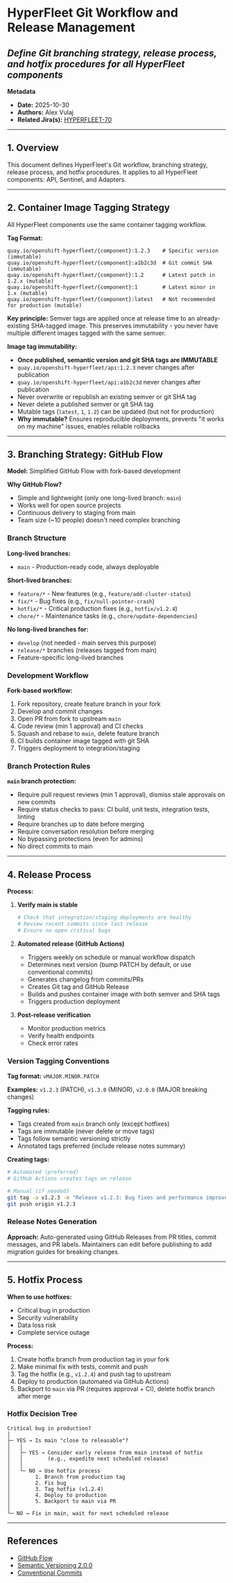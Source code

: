 # HyperFleet Git Workflow and Release Management

## *Define Git branching strategy, release process, and hotfix procedures for all HyperFleet components*

**Metadata**
- **Date:** 2025-10-30
- **Authors:** Alex Vulaj
- **Related Jira(s):** [HYPERFLEET-70](https://issues.redhat.com/browse/HYPERFLEET-70)

---

## 1. Overview

This document defines HyperFleet's Git workflow, branching strategy, release process, and hotfix procedures. It applies to all HyperFleet components: API, Sentinel, and Adapters.

---

## 2. Container Image Tagging Strategy

All HyperFleet components use the same container tagging workflow.

**Tag Format:**
```
quay.io/openshift-hyperfleet/{component}:1.2.3    # Specific version (immutable)
quay.io/openshift-hyperfleet/{component}:a1b2c3d  # Git commit SHA (immutable)
quay.io/openshift-hyperfleet/{component}:1.2      # Latest patch in 1.2.x (mutable)
quay.io/openshift-hyperfleet/{component}:1        # Latest minor in 1.x (mutable)
quay.io/openshift-hyperfleet/{component}:latest   # Not recommended for production (mutable)
```

**Key principle:** Semver tags are applied once at release time to an already-existing SHA-tagged image. This preserves immutability - you never have multiple different images tagged with the same semver.

**Image tag immutability:**
- **Once published, semantic version and git SHA tags are IMMUTABLE**
- `quay.io/openshift-hyperfleet/api:1.2.3` never changes after publication
- `quay.io/openshift-hyperfleet/api:a1b2c3d` never changes after publication
- Never overwrite or republish an existing semver or git SHA tag
- Never delete a published semver or git SHA tag
- Mutable tags (`latest`, `1`, `1.2`) can be updated (but not for production)
- **Why immutable?** Ensures reproducible deployments, prevents "it works on my machine" issues, enables reliable rollbacks

---

## 3. Branching Strategy: GitHub Flow

**Model:** Simplified GitHub Flow with fork-based development

**Why GitHub Flow?**
- Simple and lightweight (only one long-lived branch: `main`)
- Works well for open source projects
- Continuous delivery to staging from main
- Team size (~10 people) doesn't need complex branching

### Branch Structure

**Long-lived branches:**
- `main` - Production-ready code, always deployable

**Short-lived branches:**
- `feature/*` - New features (e.g., `feature/add-cluster-status`)
- `fix/*` - Bug fixes (e.g., `fix/null-pointer-crash`)
- `hotfix/*` - Critical production fixes (e.g., `hotfix/v1.2.4`)
- `chore/*` - Maintenance tasks (e.g., `chore/update-dependencies`)

**No long-lived branches for:**
- `develop` (not needed - main serves this purpose)
- `release/*` branches (releases tagged from main)
- Feature-specific long-lived branches

### Development Workflow

**Fork-based workflow:**
1. Fork repository, create feature branch in your fork
2. Develop and commit changes
3. Open PR from fork to upstream `main`
4. Code review (min 1 approval) and CI checks
5. Squash and rebase to `main`, delete feature branch
6. CI builds container image tagged with git SHA
7. Triggers deployment to integration/staging

### Branch Protection Rules

**`main` branch protection:**
- Require pull request reviews (min 1 approval), dismiss stale approvals on new commits
- Require status checks to pass: CI build, unit tests, integration tests, linting
- Require branches up to date before merging
- Require conversation resolution before merging
- No bypassing protections (even for admins)
- No direct commits to main

---

## 4. Release Process

**Process:**

1. **Verify main is stable**
   ```bash
   # Check that integration/staging deployments are healthy
   # Review recent commits since last release
   # Ensure no open critical bugs
   ```

2. **Automated release (GitHub Actions)**
   - Triggers weekly on schedule or manual workflow dispatch
   - Determines next version (bump PATCH by default, or use conventional commits)
   - Generates changelog from commits/PRs
   - Creates Git tag and GitHub Release
   - Builds and pushes container image with both semver and SHA tags
   - Triggers production deployment

3. **Post-release verification**
   - Monitor production metrics
   - Verify health endpoints
   - Check error rates

### Version Tagging Conventions

**Tag format:** `vMAJOR.MINOR.PATCH`

**Examples:** `v1.2.3` (PATCH), `v1.3.0` (MINOR), `v2.0.0` (MAJOR breaking changes)

**Tagging rules:**
- Tags created from `main` branch only (except hotfixes)
- Tags are immutable (never delete or move tags)
- Tags follow semantic versioning strictly
- Annotated tags preferred (include release notes summary)

**Creating tags:**
```bash
# Automated (preferred)
# GitHub Actions creates tags on release

# Manual (if needed)
git tag -a v1.2.3 -m "Release v1.2.3: Bug fixes and performance improvements"
git push origin v1.2.3
```

### Release Notes Generation

**Approach:** Auto-generated using GitHub Releases from PR titles, commit messages, and PR labels. Maintainers can edit before publishing to add migration guides for breaking changes.

---

## 5. Hotfix Process

**When to use hotfixes:**
- Critical bug in production
- Security vulnerability
- Data loss risk
- Complete service outage

**Process:**
1. Create hotfix branch from production tag in your fork
2. Make minimal fix with tests, commit and push
3. Tag the hotfix (e.g., `v1.2.4`) and push tag to upstream
4. Deploy to production (automated via GitHub Actions)
5. Backport to `main` via PR (requires approval + CI), delete hotfix branch after merge

### Hotfix Decision Tree

```
Critical bug in production?
│
├─ YES → Is main "close to releasable"?
│   │
│   ├─ YES → Consider early release from main instead of hotfix
│   │        (e.g., expedite next scheduled release)
│   │
│   └─ NO → Use hotfix process
│        1. Branch from production tag
│        2. Fix bug
│        3. Tag hotfix (v1.2.4)
│        4. Deploy to production
│        5. Backport to main via PR
│
└─ NO → Fix in main, wait for next scheduled release
```

---

## References

- [GitHub Flow](https://guides.github.com/introduction/flow/)
- [Semantic Versioning 2.0.0](https://semver.org/)
- [Conventional Commits](https://www.conventionalcommits.org/)
